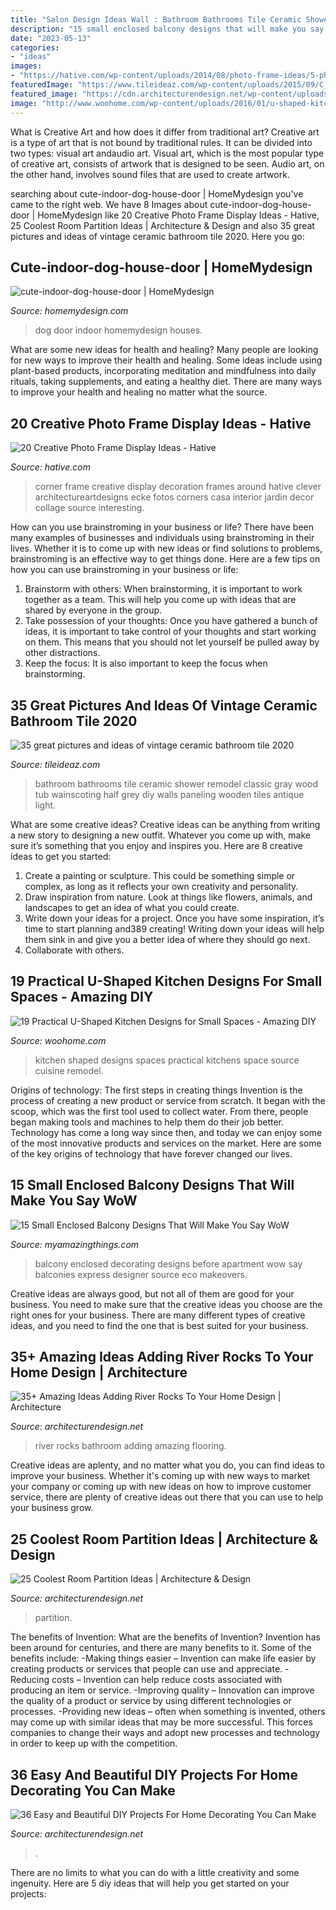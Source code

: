 ```yaml
---
title: "Salon Design Ideas Wall : Bathroom Bathrooms Tile Ceramic Shower Remodel Classic Gray Wood Tub Wainscoting Half Grey Diy Walls Paneling Wooden Tiles Antique Light"
description: "15 small enclosed balcony designs that will make you say wow"
date: "2023-05-13"
categories:
- "ideas"
images:
- "https://hative.com/wp-content/uploads/2014/08/photo-frame-ideas/5-photo-frame-around-corner.jpg"
featuredImage: "https://www.tileideaz.com/wp-content/uploads/2015/09/C_Mich075.jpg"
featured_image: "https://cdn.architecturendesign.net/wp-content/uploads/2014/08/951.jpg"
image: "http://www.woohome.com/wp-content/uploads/2016/01/u-shaped-kitchen-4.jpg"
---
```



What is Creative Art and how does it differ from traditional art?
Creative art is a type of art that is not bound by traditional rules. It can be divided into two types: visual art andaudio art. Visual art, which is the most popular type of creative art, consists of artwork that is designed to be seen. Audio art, on the other hand, involves sound files that are used to create artwork.

	

		
searching about cute-indoor-dog-house-door | HomeMydesign you've came to the right web. We have 8 Images about cute-indoor-dog-house-door | HomeMydesign like 20 Creative Photo Frame Display Ideas - Hative, 25 Coolest Room Partition Ideas | Architecture &amp; Design and also 35 great pictures and ideas of vintage ceramic bathroom tile 2020. Here you go:
		
    
## Cute-indoor-dog-house-door | HomeMydesign

<img loading=lazy src="https://homemydesign.com/wp-content/uploads/2014/04/cute-indoor-dog-house-door.jpg" onerror="this.onerror=null;this.src='https://tse3.mm.bing.net/th?id=OIP.vNT4fFfpNfqn0RrwiRO_ZQHaLH&amp;pid=15.1';" alt="cute-indoor-dog-house-door | HomeMydesign">

_Source: homemydesign.com_

>dog door indoor homemydesign houses. 

	

What are some new ideas for health and healing?
Many people are looking for new ways to improve their health and healing. Some ideas include using plant-based products, incorporating meditation and mindfulness into daily rituals, taking supplements, and eating a healthy diet. There are many ways to improve your health and healing no matter what the source.

    
## 20 Creative Photo Frame Display Ideas - Hative

<img loading=lazy src="https://hative.com/wp-content/uploads/2014/08/photo-frame-ideas/5-photo-frame-around-corner.jpg" onerror="this.onerror=null;this.src='https://tse1.mm.bing.net/th?id=OIP.r4PggnZlnCafjFdPvt4uuQHaLc&amp;pid=15.1';" alt="20 Creative Photo Frame Display Ideas - Hative">

_Source: hative.com_

>corner frame creative display decoration frames around hative clever architectureartdesigns ecke fotos corners casa interior jardin decor collage source interesting. 

	

How can you use brainstroming in your business or life?
There have been many examples of businesses and individuals using brainstroming in their lives. Whether it is to come up with new ideas or find solutions to problems, brainstroming is an effective way to get things done. Here are a few tips on how you can use brainstroming in your business or life: 
1. Brainstorm with others: When brainstorming, it is important to work together as a team. This will help you come up with ideas that are shared by everyone in the group. 
2. Take possession of your thoughts: Once you have gathered a bunch of ideas, it is important to take control of your thoughts and start working on them. This means that you should not let yourself be pulled away by other distractions. 
3. Keep the focus: It is also important to keep the focus when brainstorming.

    
## 35 Great Pictures And Ideas Of Vintage Ceramic Bathroom Tile 2020

<img loading=lazy src="https://www.tileideaz.com/wp-content/uploads/2015/09/C_Mich075.jpg" onerror="this.onerror=null;this.src='https://tse4.mm.bing.net/th?id=OIP.oxH8vRz2wkRcRemW53m9LAHaLH&amp;pid=15.1';" alt="35 great pictures and ideas of vintage ceramic bathroom tile 2020">

_Source: tileideaz.com_

>bathroom bathrooms tile ceramic shower remodel classic gray wood tub wainscoting half grey diy walls paneling wooden tiles antique light. 

	

What are some creative ideas?
Creative ideas can be anything from writing a new story to designing a new outfit. Whatever you come up with, make sure it’s something that you enjoy and inspires you. Here are 8 creative ideas to get you started: 
1) Create a painting or sculpture. This could be something simple or complex, as long as it reflects your own creativity and personality. 
2) Draw inspiration from nature. Look at things like flowers, animals, and landscapes to get an idea of what you could create. 
3) Write down your ideas for a project. Once you have some inspiration, it’s time to start planning and389 creating! Writing down your ideas will help them sink in and give you a better idea of where they should go next. 
4) Collaborate with others.

    
## 19 Practical U-Shaped Kitchen Designs For Small Spaces - Amazing DIY

<img loading=lazy src="http://www.woohome.com/wp-content/uploads/2016/01/u-shaped-kitchen-4.jpg" onerror="this.onerror=null;this.src='https://tse3.mm.bing.net/th?id=OIP.g6RNf3ptzze6hHJ-HWdCSwHaLK&amp;pid=15.1';" alt="19 Practical U-Shaped Kitchen Designs for Small Spaces - Amazing DIY">

_Source: woohome.com_

>kitchen shaped designs spaces practical kitchens space source cuisine remodel. 

	

Origins of technology: The first steps in creating things
Invention is the process of creating a new product or service from scratch. It began with the scoop, which was the first tool used to collect water. From there, people began making tools and machines to help them do their job better. Technology has come a long way since then, and today we can enjoy some of the most innovative products and services on the market. Here are some of the key origins of technology that have forever changed our lives.

    
## 15 Small Enclosed Balcony Designs That Will Make You Say WoW

<img loading=lazy src="https://myamazingthings.com/wp-content/uploads/2017/01/balcony3.jpg" onerror="this.onerror=null;this.src='https://tse2.mm.bing.net/th?id=OIP.cOjvteM93CRNAhSLPJQ7-wHaJ4&amp;pid=15.1';" alt="15 Small Enclosed Balcony Designs That Will Make You Say WoW">

_Source: myamazingthings.com_

>balcony enclosed decorating designs before apartment wow say balconies express designer source eco makeovers. 

	

Creative ideas are always good, but not all of them are good for your business. You need to make sure that the creative ideas you choose are the right ones for your business. There are many different types of creative ideas, and you need to find the one that is best suited for your business.

    
## 35+ Amazing Ideas Adding River Rocks To Your Home Design | Architecture

<img loading=lazy src="http://cdn.architecturendesign.net/wp-content/uploads/2015/06/AD-Add-River-Rocks-To-Home-10.jpg" onerror="this.onerror=null;this.src='https://tse4.mm.bing.net/th?id=OIP.u7zGmMV2RFPGw00LEMrEIAHaLE&amp;pid=15.1';" alt="35+ Amazing Ideas Adding River Rocks To Your Home Design | Architecture">

_Source: architecturendesign.net_

>river rocks bathroom adding amazing flooring. 

	

Creative ideas are aplenty, and no matter what you do, you can find ideas to improve your business. Whether it's coming up with new ways to market your company or coming up with new ideas on how to improve customer service, there are plenty of creative ideas out there that you can use to help your business grow.

    
## 25 Coolest Room Partition Ideas | Architecture &amp; Design

<img loading=lazy src="https://cdn.architecturendesign.net/wp-content/uploads/2014/08/951.jpg" onerror="this.onerror=null;this.src='https://tse3.mm.bing.net/th?id=OIP.l6uPWvwx0ulWGilhQm37mgHaLK&amp;pid=15.1';" alt="25 Coolest Room Partition Ideas | Architecture &amp; Design">

_Source: architecturendesign.net_

>partition. 

	

The benefits of Invention: What are the benefits of Invention?
Invention has been around for centuries, and there are many benefits to it. Some of the benefits include: 
-Making things easier – Invention can make life easier by creating products or services that people can use and appreciate. 
-Reducing costs – Invention can help reduce costs associated with producing an item or service. 
-Improving quality – Innovation can improve the quality of a product or service by using different technologies or processes. 
-Providing new ideas – often when something is invented, others may come up with similar ideas that may be more successful. This forces companies to change their ways and adopt new processes and technology in order to keep up with the competition.

    
## 36 Easy And Beautiful DIY Projects For Home Decorating You Can Make

<img loading=lazy src="https://cdn.architecturendesign.net/wp-content/uploads/2015/01/DIY-project-for-homedecor-4.jpg" onerror="this.onerror=null;this.src='https://tse2.mm.bing.net/th?id=OIP.l_GXkSap4ry5rQg7WjMxowHaNV&amp;pid=15.1';" alt="36 Easy and Beautiful DIY Projects For Home Decorating You Can Make">

_Source: architecturendesign.net_

>. 

	

There are no limits to what you can do with a little creativity and some ingenuity. Here are 5 diy ideas that will help you get started on your projects: 

